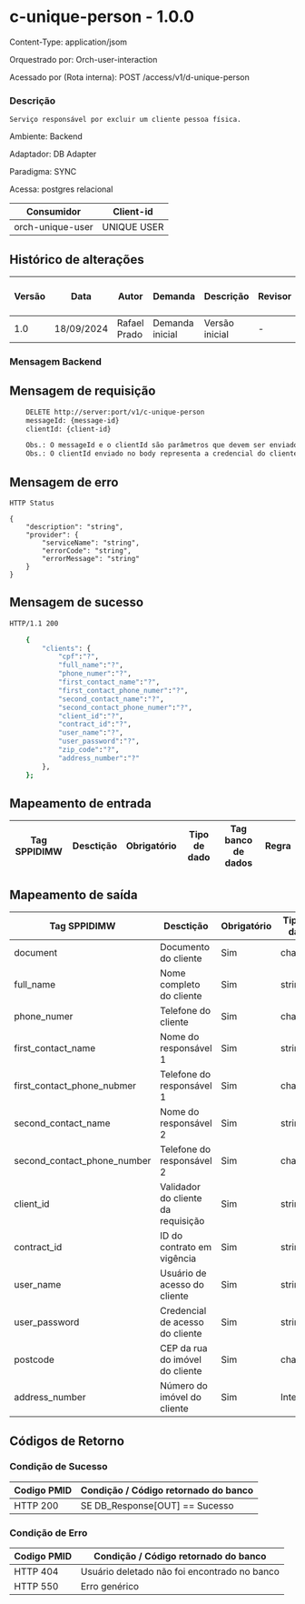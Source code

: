 # c-unique-person - 1.0.0

Content-Type: application/jsom

Orquestrado por: Orch-user-interaction

Acessado por (Rota interna): POST /access/v1/d-unique-person

### Descrição
    Serviço responsável por excluir um cliente pessoa física.

Ambiente: Backend

Adaptador: DB Adapter

Paradigma: SYNC

Acessa: postgres relacional

|    Consumidor    |  Client-id  | 
|------------------|-------------|
| orch-unique-user | UNIQUE USER |

## Histórico de alterações
| Versão |    Data    |     Autor    |     Demanda     |    Descrição   | Revisor | Entrega em UAT |
|--------|------------|--------------|-----------------|----------------|---------|----------------|
| 1.0    | 18/09/2024 | Rafael Prado | Demanda inicial | Versão inicial | -       | -              |

### Mensagem Backend

## Mensagem de requisição

```bash
    DELETE http://server:port/v1/c-unique-person
    messageId: {message-id}
    clientId: {client-id}

    Obs.: O messageId e o clientId são parâmetros que devem ser enviado no Header Http.
    Obs.: O clientId enviado no body representa a credencial do cliente.
```

## Mensagem de erro

```
HTTP Status

{
    "description": "string",
    "provider": {
        "serviceName": "string",
        "errorCode": "string",
        "errorMessage": "string"
    }
}
```

## Mensagem de sucesso

```bash
HTTP/1.1 200

    {
        "clients": {
            "cpf":"?",
            "full_name":"?",
            "phone_numer":"?",
            "first_contact_name":"?",
            "first_contact_phone_numer":"?",
            "second_contact_name":"?",
            "second_contact_phone_numer":"?",
            "client_id":"?",
            "contract_id":"?",
            "user_name":"?",
            "user_password":"?",
            "zip_code":"?",
            "address_number":"?" 
        },
    };
```


## Mapeamento de entrada

|        Tag SPPIDIMW         |              Desctição             |             Obrigatório            |     Tipo de dado     |        Tag banco de dados       | Regra |
|-----------------------------|------------------------------------|------------------------------------|----------------------|---------------------------------|-------|



## Mapeamento de saída

|        Tag SPPIDIMW         |              Desctição             |     Obrigatório    |     Tipo de dado     | Regra |
|-----------------------------|------------------------------------|--------------------|----------------------|-------|
| document                    | Documento do cliente               | Sim                |  char(8)             | -     |
| full_name                   | Nome completo do cliente           | Sim                |  string              | -     |
| phone_numer                 | Telefone do cliente                | Sim                |  char(13)            | -     |
| first_contact_name          | Nome do responsável 1              | Sim                |  string              | -     |
| first_contact_phone_nubmer  | Telefone do responsável 1          | Sim                |  char(13)            | -     |
| second_contact_name         | Nome do responsável 2              | Sim                |  string              | -     |
| second_contact_phone_number | Telefone do responsável 2          | Sim                |  char(13)            | -     |
| client_id                   | Validador do cliente da requisição | Sim                |  string              | -     |
| contract_id                 | ID do contrato em vigência         | Sim                |  string              | -     |
| user_name                   | Usuário de acesso do cliente       | Sim                |  string              | -     |
| user_password               | Credencial de acesso do cliente    | Sim                |  string              | -     |
| postcode                    | CEP da rua do imóvel do cliente    | Sim                |  char(8)             | -     |
| address_number              | Número do imóvel do cliente        | Sim                |  Integer             | -     |



## Códigos de Retorno
### Condição de Sucesso

| Codigo PMID | Condição / Código retornado do banco  |
|-------------|---------------------------------------|
| HTTP 200	  | SE DB_Response[OUT] == Sucesso        |

### Condição de Erro

| Codigo PMID |         Condição / Código retornado do banco          |
|-------------|-------------------------------------------------------|
| HTTP 404	  | Usuário deletado não foi encontrado no banco          |
| HTTP 550	  | Erro genérico                                         |


